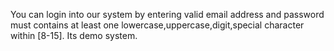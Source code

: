 You can login into our system by entering valid email address and password must contains at least one lowercase,uppercase,digit,special character within [8-15].
Its demo system.
